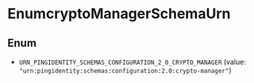 

# EnumcryptoManagerSchemaUrn

## Enum


* `URN_PINGIDENTITY_SCHEMAS_CONFIGURATION_2_0_CRYPTO_MANAGER` (value: `"urn:pingidentity:schemas:configuration:2.0:crypto-manager"`)



